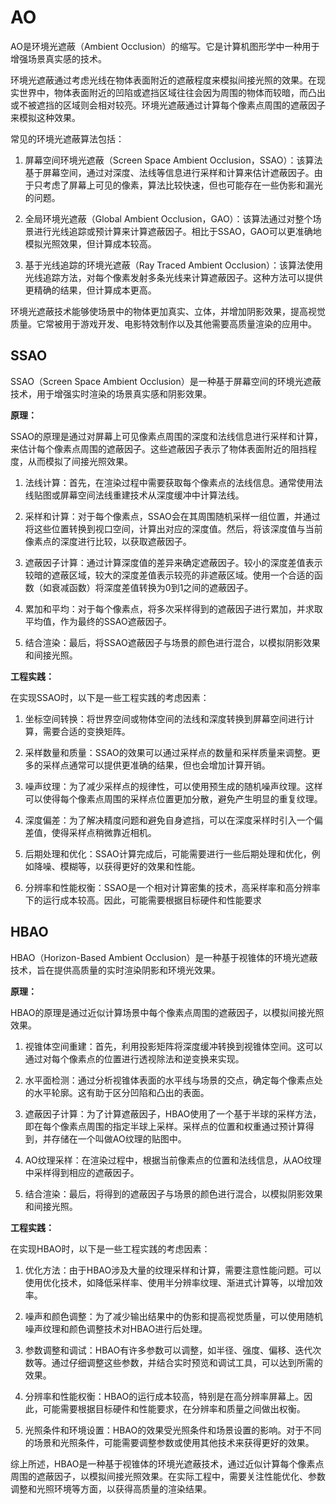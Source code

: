 # AO

AO是环境光遮蔽（Ambient Occlusion）的缩写。它是计算机图形学中一种用于增强场景真实感的技术。

环境光遮蔽通过考虑光线在物体表面附近的遮蔽程度来模拟间接光照的效果。在现实世界中，物体表面附近的凹陷或遮挡区域往往会因为周围的物体而较暗，而凸出或不被遮挡的区域则会相对较亮。环境光遮蔽通过计算每个像素点周围的遮蔽因子来模拟这种效果。

常见的环境光遮蔽算法包括：

1. 屏幕空间环境光遮蔽（Screen Space Ambient Occlusion，SSAO）：该算法基于屏幕空间，通过对深度、法线等信息进行采样和计算来估计遮蔽因子。由于只考虑了屏幕上可见的像素，算法比较快速，但也可能存在一些伪影和漏光的问题。

2. 全局环境光遮蔽（Global Ambient Occlusion，GAO）：该算法通过对整个场景进行光线追踪或预计算来计算遮蔽因子。相比于SSAO，GAO可以更准确地模拟光照效果，但计算成本较高。

3. 基于光线追踪的环境光遮蔽（Ray Traced Ambient Occlusion）：该算法使用光线追踪方法，对每个像素发射多条光线来计算遮蔽因子。这种方法可以提供更精确的结果，但计算成本更高。

环境光遮蔽技术能够使场景中的物体更加真实、立体，并增加阴影效果，提高视觉质量。它常被用于游戏开发、电影特效制作以及其他需要高质量渲染的应用中。



## SSAO

SSAO（Screen Space Ambient Occlusion）是一种基于屏幕空间的环境光遮蔽技术，用于增强实时渲染的场景真实感和阴影效果。

**原理：**

SSAO的原理是通过对屏幕上可见像素点周围的深度和法线信息进行采样和计算，来估计每个像素点周围的遮蔽因子。这些遮蔽因子表示了物体表面附近的阻挡程度，从而模拟了间接光照效果。

1. 法线计算：首先，在渲染过程中需要获取每个像素点的法线信息。通常使用法线贴图或屏幕空间法线重建技术从深度缓冲中计算法线。

2. 采样和计算：对于每个像素点，SSAO会在其周围随机采样一组位置，并通过将这些位置转换到视口空间，计算出对应的深度值。然后，将该深度值与当前像素点的深度进行比较，以获取遮蔽因子。

3. 遮蔽因子计算：通过计算深度值的差异来确定遮蔽因子。较小的深度差值表示较暗的遮蔽区域，较大的深度差值表示较亮的非遮蔽区域。使用一个合适的函数（如衰减函数）将深度差值转换为0到1之间的遮蔽因子。

4. 累加和平均：对于每个像素点，将多次采样得到的遮蔽因子进行累加，并求取平均值，作为最终的SSAO遮蔽因子。

5. 结合渲染：最后，将SSAO遮蔽因子与场景的颜色进行混合，以模拟阴影效果和间接光照。

**工程实践：**

在实现SSAO时，以下是一些工程实践的考虑因素：

1. 坐标空间转换：将世界空间或物体空间的法线和深度转换到屏幕空间进行计算，需要合适的变换矩阵。

2. 采样数量和质量：SSAO的效果可以通过采样点的数量和采样质量来调整。更多的采样点通常可以提供更准确的结果，但也会增加计算开销。

3. 噪声纹理：为了减少采样点的规律性，可以使用预生成的随机噪声纹理。这样可以使得每个像素点周围的采样点位置更加分散，避免产生明显的重复纹理。

4. 深度偏差：为了解决精度问题和避免自身遮挡，可以在深度采样时引入一个偏差值，使得采样点稍微靠近相机。

5. 后期处理和优化：SSAO计算完成后，可能需要进行一些后期处理和优化，例如降噪、模糊等，以获得更好的效果和性能。

6. 分辨率和性能权衡：SSAO是一个相对计算密集的技术，高采样率和高分辨率下的运行成本较高。因此，可能需要根据目标硬件和性能要求



## HBAO

HBAO（Horizon-Based Ambient Occlusion）是一种基于视锥体的环境光遮蔽技术，旨在提供高质量的实时渲染阴影和环境光效果。

**原理：**

HBAO的原理是通过近似计算场景中每个像素点周围的遮蔽因子，以模拟间接光照效果。

1. 视锥体空间重建：首先，利用投影矩阵将深度缓冲转换到视锥体空间。这可以通过对每个像素点的位置进行透视除法和逆变换来实现。

2. 水平面检测：通过分析视锥体表面的水平线与场景的交点，确定每个像素点处的水平轮廓。这有助于区分凹陷和凸出的表面。

3. 遮蔽因子计算：为了计算遮蔽因子，HBAO使用了一个基于半球的采样方法，即在每个像素点周围的指定半球上采样。采样点的位置和权重通过预计算得到，并存储在一个叫做AO纹理的贴图中。

4. AO纹理采样：在渲染过程中，根据当前像素点的位置和法线信息，从AO纹理中采样得到相应的遮蔽因子。

5. 结合渲染：最后，将得到的遮蔽因子与场景的颜色进行混合，以模拟阴影效果和间接光照。

**工程实践：**

在实现HBAO时，以下是一些工程实践的考虑因素：

1. 优化方法：由于HBAO涉及大量的纹理采样和计算，需要注意性能问题。可以使用优化技术，如降低采样率、使用半分辨率纹理、渐进式计算等，以增加效率。

2. 噪声和颜色调整：为了减少输出结果中的伪影和提高视觉质量，可以使用随机噪声纹理和颜色调整技术对HBAO进行后处理。

3. 参数调整和调试：HBAO有许多参数可以调整，如半径、强度、偏移、迭代次数等。通过仔细调整这些参数，并结合实时预览和调试工具，可以达到所需的效果。

4. 分辨率和性能权衡：HBAO的运行成本较高，特别是在高分辨率屏幕上。因此，可能需要根据目标硬件和性能要求，在分辨率和质量之间做出权衡。

5. 光照条件和环境设置：HBAO的效果受光照条件和场景设置的影响。对于不同的场景和光照条件，可能需要调整参数或使用其他技术来获得更好的效果。

综上所述，HBAO是一种基于视锥体的环境光遮蔽技术，通过近似计算每个像素点周围的遮蔽因子，以模拟间接光照效果。在实际工程中，需要关注性能优化、参数调整和光照环境等方面，以获得高质量的渲染结果。